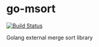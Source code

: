 # go-msort #

[![Build Status](https://travis-ci.org/rtovey/go-msort.svg?branch=master)](https://travis-ci.org/rtovey/go-msort)

Golang external merge sort library

